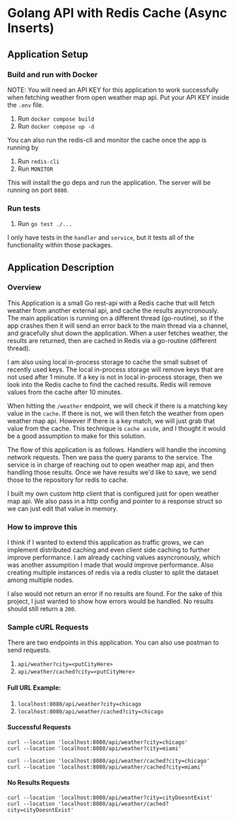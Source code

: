 # Golang API with Redis Cache (Async Inserts)

## Application Setup

### Build and run with Docker

NOTE: You will need an API KEY for this application to work successfully when fetching weather from open weather map api. Put your API KEY inside the `.env` file.

1. Run `docker compose build`
2. Run `docker compose up -d`

You can also run the redis-cli and monitor the cache once the app is running by

1. Run `redis-cli`
2. Run `MONITOR`

This will install the go deps and run the application. The server will be running on port `8080`.

### Run tests

1. Run `go test ./...`

I only have tests in the `handler` and `service`, but it tests all of the functionality within those packages.

## Application Description

### Overview

This Application is a small Go rest-api with a Redis cache that will fetch weather from another external api, and cache the results asyncronously. The main application is running on a different thread (go-routine), so if the app crashes then it will send an error back to the main thread via a channel, and gracefully shut down the application. When a user fetches weather, the results are returned, then are cached in Redis via a go-routine (different thread).

I am also using local in-process storage to cache the small subset of recently used keys. The local in-process storage will remove keys that are not used after 1 minute. If a key is not in local in-process storage, then we look into the Redis cache to find the cached results. Redis will remove values from the cache after 10 minutes.

When hitting the `/weather` endpoint, we will check if there is a matching key value in the `cache`. If there is not, we will then fetch the weather from open weather map api. However if there is a key match, we will just grab that value from the cache. This technique is `cache aside`, and I thought it would be a good assumption to make for this solution.

The flow of this application is as follows. Handlers will handle the incoming network requests. Then we pass the query params to the service. The service is in charge of reaching out to open weather map api, and then handling those results. Once we have results we'd like to save, we send those to the repository for redis to cache.

I built my own custom http client that is configured just for open weather map api. We also pass in a http config and pointer to a response struct so we can just edit that value in memory.

### How to improve this

I think if I wanted to extend this application as traffic grows, we can implement distributed caching and even client side caching to further improve performance. I am already caching values asyncronously, which was another assumption I made that would improve performance. Also creating multiple instances of redis via a redis cluster to split the dataset among multiple nodes.

I also would not return an error if no results are found. For the sake of this project, I just wanted to show how errors would be handled. No results should still return a `200`.

### Sample cURL Requests

There are two endpoints in this application. You can also use postman to send requests.

1. `api/weather?city=<putCityHere>`
2. `api/weather/cached?city=<putCityHere>`

#### Full URL Example:

1. `localhost:8080/api/weather?city=chicago`
2. `localhost:8080/api/weather/cached?city=chicago`

#### Successful Requests

```
curl --location 'localhost:8080/api/weather?city=chicago'
curl --location 'localhost:8080/api/weather?city=miami'
```

```
curl --location 'localhost:8080/api/weather/cached?city=chicago'
curl --location 'localhost:8080/api/weather/cached?city=miami'
```

#### No Results Requests

```
curl --location 'localhost:8080/api/weather?city=cityDoesntExist'
curl --location 'localhost:8080/api/weather/cached?city=cityDoesntExist'
```
